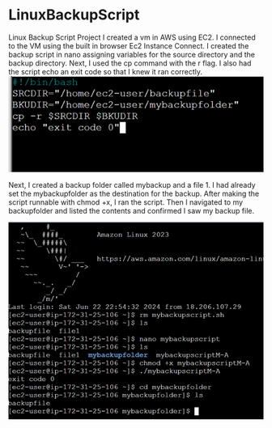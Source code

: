 # LinuxBackupScript
Linux Backup Script Project
I created a vm in AWS using EC2.
I connected to the VM using the built in browser Ec2 Instance Connect.
I created the backup script in nano assigning variables for the source directory and the backup directory.
Next, I used the cp command with the r flag. 
I also had the script echo an exit code so that I knew it ran correctly.
![image](https://github.com/610jackson/LinuxBackupScript/blob/main/script.png)


Next, I created a backup folder called mybackup and a file 1. I had already set the mybackupfolder as the destination for the backup.
After making the script runnable with chmod +x, I ran the script.
Then I navigated to my backupfolder and listed the contents and confirmed I saw my backup file.

![image](https://github.com/610jackson/LinuxBackupScript/blob/main/Picture1.png)
